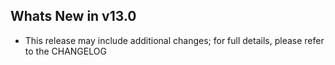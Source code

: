 Whats New in v13.0
--------------------------

- This release may include additional changes; for full details, please refer to the CHANGELOG